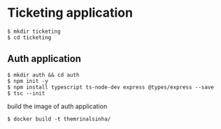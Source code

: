 
# Ticketing application
```shell
$ mkdir ticketing
$ cd ticketing
```

## Auth application
```shell
$ mkdir auth && cd auth
$ npm init -y
$ npm install typescript ts-node-dev express @types/express --save
$ tsc --init
```
build the image of auth application
```shell
$ docker build -t themrinalsinha/
```
